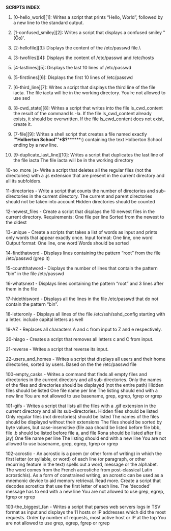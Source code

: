 **SCRIPTS INDEX**

1.	[0-hello_world][1]: Writes a script that prints “Hello, World”, followed by a new line to the standard output.

2.	[1-confused_smiley][2]: Writes a script that displays a confused smiley "(Ôo)'.

3.	[2-hellofile][3]: Displays the content of the /etc/passwd file.\

4.	[3-twofiles][4]: Displays the content of /etc/passwd and /etc/hosts

5.	[4-lastlines][5]: Displays the last 10 lines of /etc/passwd

6.	[5-firstlines][6]: Displays the first 10 lines of /etc/passwd

7.	[6-third_line][7]: Writes a script that displays the third line of the file iacta. The file iacta will be in the working directory. You’re not allowed to use sed

8.	[8-cwd_state][8]: Writes a script that writes into the file ls_cwd_content the result of the command ls -la. If the file ls_cwd_content already exists, it should be overwritten. If the file ls_cwd_content does not exist, create it.

9.	[7-file][9]: Writes a shell script that creates a file named exactly **\'"Holberton School"'\*$?********:) containing the text Holberton School ending by a new line.

10.	[9-duplicate_last_line][10]: Writes a script that duplicates the last line of the file iacta The file iacta will be in the working directory


10-no_more_js- Write a script that deletes all the regular files (not the directories) with a .js extension that are present in the current directory and all its subfolders.



11-directories - Write a script that counts the number of directories and sub-directories in the current directory. The current and parent directories should not be taken into account Hidden directories should be counted



12-newest_files - Create a script that displays the 10 newest files in the current directory. Requirements: One file per line Sorted from the newest to the oldest



13-unique - Create a scripts that takes a list of words as input and prints only words that appear exactly once. Input format: One line, one word Output format: One line, one word Words should be sorted


14-findthatword - Displays lines containing the pattern “root” from the file /etc/passwd (grep it)

15-countthatword - Displays the number of lines that contain the pattern “bin” in the file /etc/passwd

16-whatsnext - Displays lines containing the pattern “root” and 3 lines after them in the file

17-hidethisword - Displays all the lines in the file /etc/passwd that do not contain the pattern “bin”.

18-letteronly - Displays all lines of the file /etc/ssh/sshd_config starting with a letter. include capital letters as well


19-AZ - Replaces all characters A and c from input to Z and e respectively.

20-hiago - Creates a script that removes all letters c and C from input.

21-reverse - Writes a script that reverse its input.

22-users_and_homes - Writes a script that displays all users and their home directories, sorted by users. Based on the the /etc/passwd file

100-empty_casks - Writes a command that finds all empty files and directories in the current directory and all sub-directories. Only the names of the files and directories should be displayed (not the entire path) Hidden files should be listed One file name per line The listing should end with a new line You are not allowed to use basename, grep, egrep, fgrep or rgrep

101-gifs - Writes a script that lists all the files with a .gif extension in the current directory and all its sub-directories. Hidden files should be listed Only regular files (not directories) should be listed The names of the files should be displayed without their extensions The files should be sorted by byte values, but case-insensitive (file aaa should be listed before file bbb, file .b should be listed before file a, and file Rona should be listed after file jay) One file name per line The listing should end with a new line You are not allowed to use basename, grep, egrep, fgrep or rgrep

102-acrostic - An acrostic is a poem (or other form of writing) in which the first letter (or syllable, or word) of each line (or paragraph, or other recurring feature in the text) spells out a word, message or the alphabet. The word comes from the French acrostiche from post-classical Latin acrostichis). As a form of constrained writing, an acrostic can be used as a mnemonic device to aid memory retrieval. Read more. Create a script that decodes acrostics that use the first letter of each line. The ‘decoded’ message has to end with a new line You are not allowed to use grep, egrep, fgrep or rgrep

103-the_biggest_fan - Writes a script that parses web servers logs in TSV format as input and displays the 11 hosts or IP addresses which did the most requests. Order by number of requests, most active host or IP at the top You are not allowed to use grep, egrep, fgrep or rgrep
